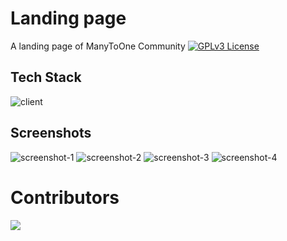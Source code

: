 # Landing page

A landing page of ManyToOne Community
[![GPLv3 License](https://img.shields.io/badge/License-GPL%20v3-yellow.svg)](./LICENSE)

## Tech Stack

![client](https://skillicons.dev/icons?i=astro,react,tailwindcss,markdown,github,cloudflare)

## Screenshots

![screenshot-1](https://cdn.mtocommunity.com/mto-landing-page-screenshots/screenshot-1.webp)
![screenshot-2](https://cdn.mtocommunity.com/mto-landing-page-screenshots/screenshot-2.webp)
![screenshot-3](https://cdn.mtocommunity.com/mto-landing-page-screenshots/screenshot-3.webp)
![screenshot-4](https://cdn.mtocommunity.com/mto-landing-page-screenshots/screenshot-4.webp)

# Contributors

<a href="https://github.com/mtocommunity/landing-page/graphs/contributors">
  <img src="https://contrib.rocks/image?repo=mtocommunity/landing-page" />
</a>
